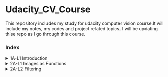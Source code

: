 # Udacity_CV_Course
This repository includes my study for udacity computer vision course.It will include my notes, my codes and project related topics. I will be updating thise repo as I go through this course.

### Index
<details>
<summary> 1A-L1 Introduction</summary>
  
- [Notes](1AL1_Introduction/notes.md)
</details>
<details>
<summary> 2A-L1 Images as Functions</summary>


- [Notes](2AL1_Images_as_Functions/notes.md)
</details>
<details>
<summary> 2A-L2 Filtering</summary>


- [Notes](2AL2_Filtering/notes.md)
</details>